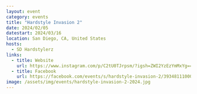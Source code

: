 ```yaml
---
layout: event
category: events
title: "Hardstyle Invasion 2"
date: 2024/02/05
datestart: 2024/03/16
location: San Diego, CA, United States
hosts:
  - SD Hardstylerz
links:
  - title: Website
    url: https://www.instagram.com/p/C2tU0TJrpsm/?igsh=ZWI2YzEzYmMxYg==
  - title: Facebook
    url: https://facebook.com/events/s/hardstyle-invasion-2/393481110002153/?mibextid=RQdjqZ
image: /assets/img/events/hardstyle-invasion-2-2024.jpg
---
```


